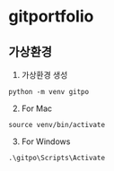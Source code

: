 # gitportfolio
 
## 가상환경
1. 가상환경 생성
```
python -m venv gitpo
```
2.  For Mac 
```
source venv/bin/activate
```
3. For Windows
```
.\gitpo\Scripts\Activate
```
